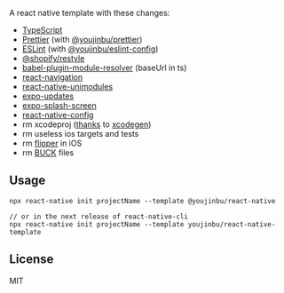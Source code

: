 A react native template with these changes:

- [TypeScript](typescriptlang.org)
- [Prettier](https://prettier.io/) (with [@youjinbu/prettier](https://github.com/youjinbu/config/tree/master/packages/prettier))
- [ESLint](https://eslint.org/) (with [@youjinbu/eslint-config](https://github.com/youjinbu/config/tree/master/packages/eslint))
- [@shopify/restyle](https://github.com/Shopify/restyle)
- [babel-plugin-module-resolver](https://github.com/tleunen/babel-plugin-module-resolver) (baseUrl in ts)
- [react-navigation](https://reactnavigation.org/)
- [react-native-unimodules](https://github.com/expo/expo/tree/master/packages/react-native-unimodules)
- [expo-updates](https://github.com/expo/expo/tree/master/packages/expo-updates)
- [expo-splash-screen](https://github.com/expo/expo/tree/master/packages/expo-splash-screen)
- [react-native-config](https://github.com/luggit/react-native-config)
- rm xcodeproj ([thanks](https://github.com/pvinis/react-native-xcodegen) to [xcodegen](https://github.com/yonaskolb/XcodeGen))
- rm useless ios targets and tests
- rm [flipper](https://fbflipper.com/) in iOS
- rm [BUCK](https://github.com/facebook/buck) files

## Usage

```
npx react-native init projectName --template @youjinbu/react-native

// or in the next release of react-native-cli
npx react-native init projectName --template youjinbu/react-native-template
```

## License

MIT
